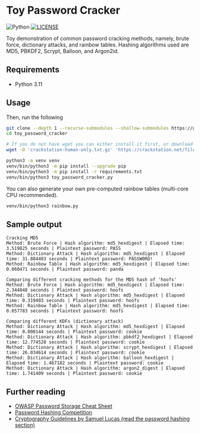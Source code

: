 # Toy Password Cracker

![Python](https://img.shields.io/badge/Python-FFD43B?style=for-the-badge&logo=python&logoColor=blue)
[![LICENSE](https://img.shields.io/badge/LICENSE-BSD--3--CLAUSE-GREEN?style=for-the-badge)](LICENSE)

Toy demonstration of common password cracking methods, namely, brute force, dictionary attacks, and rainbow tables. Hashing algorithms used are MD5, PBKDF2, Scrypt, Balloon, and Argon2id.

## Requirements

- Python 3.11

## Usage

Then, run the following

```bash
git clone --depth 1 --recurse-submodules --shallow-submodules https://github.com/elliotwutingfeng/toy_password_cracker.git
cd toy_password_cracker

# If you do not have wget you can either install it first, or download the file via your web browser
wget -O 'crackstation-human-only.txt.gz' 'https://crackstation.net/files/crackstation-human-only.txt.gz'

python3 -m venv venv
venv/bin/python3 -m pip install --upgrade pip
venv/bin/python3 -m pip install -r requirements.txt
venv/bin/python3 toy_password_cracker.py
```

You can also generate your own pre-computed rainbow tables (multi-core CPU recommended).

```bash
venv/bin/python3 rainbow.py
```

## Sample output

```text
Cracking MD5
Method: Brute Force | Hash algorithm: md5_hexdigest | Elapsed time: 3.519825 seconds | Plaintext password: PASS
Method: Dictionary Attack | Hash algorithm: md5_hexdigest | Elapsed time: 31.884403 seconds | Plaintext password: PASSW0RD!
Method: Rainbow Table | Hash algorithm: md5_hexdigest | Elapsed time: 0.060471 seconds | Plaintext password: panda

Comparing different cracking methods for the MD5 hash of 'hoofs'
Method: Brute Force | Hash algorithm: md5_hexdigest | Elapsed time: 2.344848 seconds | Plaintext password: hoofs
Method: Dictionary Attack | Hash algorithm: md5_hexdigest | Elapsed time: 0.319403 seconds | Plaintext password: hoofs
Method: Rainbow Table | Hash algorithm: md5_hexdigest | Elapsed time: 0.057783 seconds | Plaintext password: hoofs

Comparing different KDFs (dictionary attack)
Method: Dictionary Attack | Hash algorithm: md5_hexdigest | Elapsed time: 0.000144 seconds | Plaintext password: cookie
Method: Dictionary Attack | Hash algorithm: pbkdf2_hexdigest | Elapsed time: 12.774528 seconds | Plaintext password: cookie
Method: Dictionary Attack | Hash algorithm: scrypt_hexdigest | Elapsed time: 26.034614 seconds | Plaintext password: cookie
Method: Dictionary Attack | Hash algorithm: balloon_hexdigest | Elapsed time: 1.467182 seconds | Plaintext password: cookie
Method: Dictionary Attack | Hash algorithm: argon2_digest | Elapsed time: 1.741409 seconds | Plaintext password: cookie
```

## Further reading

- [OWASP Password Storage Cheat Sheet](https://cheatsheetseries.owasp.org/cheatsheets/Password_Storage_Cheat_Sheet.html)
- [Password Hashing Competition](https://www.password-hashing.net)
- [Cryptography Guidelines by Samuel Lucas (read the password hashing section)](https://github.com/samuel-lucas6/Cryptography-Guidelines)
